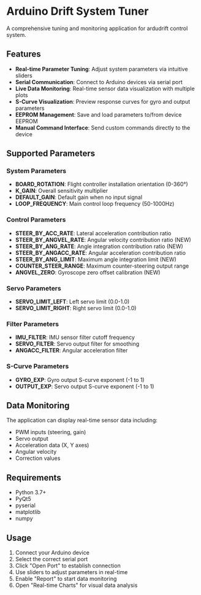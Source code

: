 # Arduino Drift System Tuner

A comprehensive tuning and monitoring application for ardudrift control system.

## Features

- **Real-time Parameter Tuning**: Adjust system parameters via intuitive sliders
- **Serial Communication**: Connect to Arduino devices via serial port
- **Live Data Monitoring**: Real-time sensor data visualization with multiple plots
- **S-Curve Visualization**: Preview response curves for gyro and output parameters
- **EEPROM Management**: Save and load parameters to/from device EEPROM
- **Manual Command Interface**: Send custom commands directly to the device

## Supported Parameters

### System Parameters
- **BOARD_ROTATION**: Flight controller installation orientation (0-360°)
- **K_GAIN**: Overall sensitivity multiplier
- **DEFAULT_GAIN**: Default gain when no input signal
- **LOOP_FREQUENCY**: Main control loop frequency (50-1000Hz)

### Control Parameters
- **STEER_BY_ACC_RATE**: Lateral acceleration contribution ratio
- **STEER_BY_ANGVEL_RATE**: Angular velocity contribution ratio (NEW)
- **STEER_BY_ANG_RATE**: Angle integration contribution ratio (NEW)
- **STEER_BY_ANGACC_RATE**: Angular acceleration contribution ratio
- **STEER_BY_ANG_LIMIT**: Maximum angle integration limit (NEW)
- **COUNTER_STEER_RANGE**: Maximum counter-steering output range
- **ANGVEL_ZERO**: Gyroscope zero offset calibration (NEW)

### Servo Parameters
- **SERVO_LIMIT_LEFT**: Left servo limit (0.0-1.0)
- **SERVO_LIMIT_RIGHT**: Right servo limit (0.0-1.0)

### Filter Parameters
- **IMU_FILTER**: IMU sensor filter cutoff frequency
- **SERVO_FILTER**: Servo output filter for smoothing
- **ANGACC_FILTER**: Angular acceleration filter

### S-Curve Parameters
- **GYRO_EXP**: Gyro output S-curve exponent (-1 to 1)
- **OUTPUT_EXP**: Servo output S-curve exponent (-1 to 1)


## Data Monitoring

The application can display real-time sensor data including:
- PWM inputs (steering, gain)
- Servo output
- Acceleration data (X, Y axes)
- Angular velocity
- Correction values

## Requirements

- Python 3.7+
- PyQt5
- pyserial
- matplotlib
- numpy

## Usage

1. Connect your Arduino device
2. Select the correct serial port
3. Click "Open Port" to establish connection
4. Use sliders to adjust parameters in real-time
5. Enable "Report" to start data monitoring
6. Open "Real-time Charts" for visual data analysis
